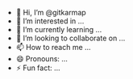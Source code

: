 - 👋 Hi, I’m @gitkarmap
- 👀 I’m interested in ...
- 🌱 I’m currently learning ...
- 💞️ I’m looking to collaborate on ...
- 📫 How to reach me ...
- 😄 Pronouns: ...
- ⚡ Fun fact: ...

<!---
gitkarmap/gitkarmap is a ✨ special ✨ repository because its `README.md` (this file) appears on your GitHub profile.
You can click the Preview link to take a look at your changes.
--->
